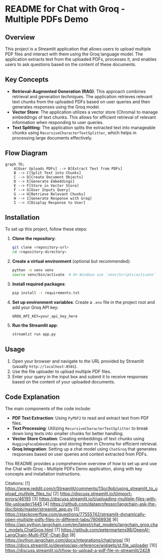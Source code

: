 # README for Chat with Groq - Multiple PDFs Demo

## Overview
This project is a Streamlit application that allows users to upload multiple PDF files and interact with them using the Groq language model. The application extracts text from the uploaded PDFs, processes it, and enables users to ask questions based on the content of these documents.

## Key Concepts
- **Retrieval-Augmented Generation (RAG)**: This approach combines retrieval and generation techniques. The application retrieves relevant text chunks from the uploaded PDFs based on user queries and then generates responses using the Groq model.
- **Vector Store**: The application utilizes a vector store (Chroma) to manage embeddings of text chunks. This allows for efficient retrieval of relevant information when responding to user queries.
- **Text Splitting**: The application splits the extracted text into manageable chunks using `RecursiveCharacterTextSplitter`, which helps in processing large documents effectively.

## Flow Diagram
```mermaid
graph TD;
    A[User Uploads PDFs] --> B[Extract Text from PDFs]
    B --> C[Split Text into Chunks]
    C --> D[Create Document Objects]
    D --> E[Generate Embeddings]
    E --> F[Store in Vector Store]
    F --> G[User Inputs Query]
    G --> H[Retrieve Relevant Chunks]
    H --> I[Generate Response with Groq]
    I --> J[Display Response to User]
```

## Installation
To set up this project, follow these steps:

1. **Clone the repository**:
   ```bash
   git clone <repository-url>
   cd <repository-directory>
   ```

2. **Create a virtual environment** (optional but recommended):
   ```bash
   python -m venv venv
   source venv/bin/activate  # On Windows use `venv\Scripts\activate`
   ```

3. **Install required packages**:
   ```bash
   pip install -r requirements.txt
   ```

4. **Set up environment variables**:
   Create a `.env` file in the project root and add your Groq API key:
   ```
   GROQ_API_KEY=your_api_key_here
   ```

5. **Run the Streamlit app**:
   ```bash
   streamlit run app.py
   ```

## Usage
1. Open your browser and navigate to the URL provided by Streamlit (usually `http://localhost:8501`).
2. Use the file uploader to upload multiple PDF files.
3. Enter your query in the input box and submit it to receive responses based on the content of your uploaded documents.

## Code Explanation
The main components of the code include:

- **PDF Text Extraction**: Using `PyPDF2` to read and extract text from PDF files.
- **Text Processing**: Utilizing `RecursiveCharacterTextSplitter` to break down long texts into smaller chunks for better handling.
- **Vector Store Creation**: Creating embeddings of text chunks using `HuggingFaceEmbeddings` and storing them in Chroma for efficient retrieval.
- **Groq Integration**: Setting up a chat model using `ChatGroq` that generates responses based on user queries and context extracted from PDFs.

This README provides a comprehensive overview of how to set up and use the Chat with Groq - Multiple PDFs Demo application, along with key concepts and installation instructions.

Citations:
[1] https://www.reddit.com/r/Streamlit/comments/13oc9ob/using_streamlit_to_upload_multiple_files_to/
[2] https://discuss.streamlit.io/t/import-errors/46195
[3] https://discuss.streamlit.io/t/uploading-multiple-files-with-file-uploader/1445
[4] https://github.com/dataprofessor/langchain-ask-the-doc/blob/master/streamlit_app.py
[5] https://stackoverflow.com/questions/77555742/streamlit-dynamically-open-multiple-pdfs-files-in-different-tabs/78068936
[6] https://api.python.langchain.com/en/latest/chat_models/langchain_groq.chat_models.ChatGroq.html
[7] https://github.com/petermartens98/OpenAI-LangChain-Multi-PDF-Chat-Bot
[8] https://python.langchain.com/docs/integrations/chat/groq/
[9] https://docs.streamlit.io/develop/api-reference/widgets/st.file_uploader
[10] https://discuss.streamlit.io/t/how-to-upload-a-pdf-file-in-streamlit/2428